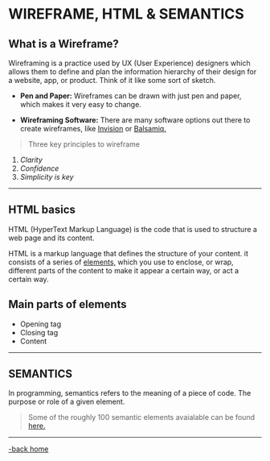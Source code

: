 # WIREFRAME, HTML & SEMANTICS

## What is a Wireframe?

Wireframing is a practice used by UX (User Experience) designers which allows them to define and plan the information hierarchy of their design for a website, app, or product. Think of it like some sort of sketch.

* **Pen and Paper:** Wireframes can be drawn with just pen and paper, which makes it very easy to change.

* **Wireframing Software:** There are many software options out there to create wireframes, like [Invision](https://www.invisionapp.com/home) or [Balsamiq.](https://balsamiq.com/)

> Three key principles to wireframe

1. _Clarity_
2. _Confidence_
3. _Simplicity is key_

---

## HTML basics

HTML (HyperText Markup Language) is the code that is used to structure a web page and its content.

HTML is a markup language that defines the structure of your content. it consists of a series of [elements,](https://developer.mozilla.org/en-US/docs/Web/HTML/Element) which you use to enclose, or wrap, different parts of the content to make it appear a certain way, or act a certain way.

## Main parts of elements

* Opening tag
* Closing tag
* Content

---

## SEMANTICS

In programming, semantics refers to the meaning of a piece of code. The purpose or role of a given element.

> Some of the roughly 100 semantic elements avaialable can be found [here.](https://developer.mozilla.org/en-US/docs/Web/HTML/Element)

---

[-back home](https://alexriverau.github.io/reading-notes/)
